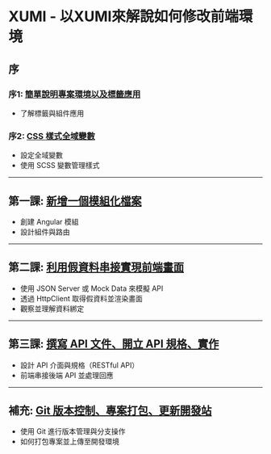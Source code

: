 # XUMI - 以XUMI來解說如何修改前端環境

## 序 
### 序1: [簡單說明專案環境以及標籤應用](./序1%20了解標籤與組件.md)
- 了解標籤與組件應用

### 序2: [CSS 樣式全域變數](./序2%20CSS%20樣式全域變數)
- 設定全域變數
- 使用 SCSS 變數管理樣式

---

## 第一課: [新增一個模組化檔案](./第一課%20新增一個模組化檔案)
- 創建 Angular 模組
- 設計組件與路由

---

## 第二課: [利用假資料串接實現前端畫面](./第二課%20利用假資料串接實現前端畫面)
- 使用 JSON Server 或 Mock Data 來模擬 API
- 透過 HttpClient 取得假資料並渲染畫面
- 觀察並理解資料綁定

---

## 第三課: [撰寫 API 文件、開立 API 規格、實作](./第三課%20撰寫%20API%20文件、開立%20API%20規格、實作)
- 設計 API 介面與規格（RESTful API）
- 前端串接後端 API 並處理回應

---

## 補充: [Git 版本控制、專案打包、更新開發站](./補充%20Git%20版本控制、專案打包、更新開發站)
- 使用 Git 進行版本管理與分支操作
- 如何打包專案並上傳至開發環境
